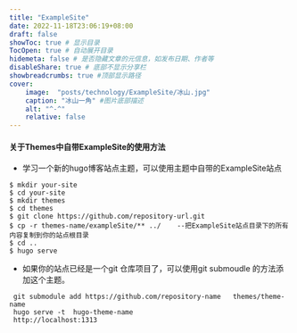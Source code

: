 ```yaml
---
title: "ExampleSite"
date: 2022-11-18T23:06:19+08:00
draft: false
showToc: true # 显示目录
TocOpen: true # 自动展开目录
hidemeta: false # 是否隐藏文章的元信息，如发布日期、作者等
disableShare: true # 底部不显示分享栏
showbreadcrumbs: true #顶部显示路径
cover:
    image:  "posts/technology/ExampleSite/冰山.jpg"   
    caption: "冰山一角" #图片底部描述
    alt: "^-^"
    relative: false
---
```


#### 关于Themes中自带ExampleSite的使用方法

* 学习一个新的hugo博客站点主题，可以使用主题中自带的ExampleSite站点

```
$ mkdir your-site
$ cd your-site
$ mkdir themes
$ cd themes
$ git clone https://github.com/repository-url.git
$ cp -r themes-name/exampleSite/** ../    --把ExampleSite站点目录下的所有内容复制到你的站点根目录
$ cd ..
$ hugo serve   
```

* 如果你的站点已经是一个git 仓库项目了，可以使用git submoudle 的方法添加这个主题。

```
 git submodule add https://github.com/repository-name   themes/theme-name
 hugo serve -t  hugo-theme-name
 http://localhost:1313                 
```



